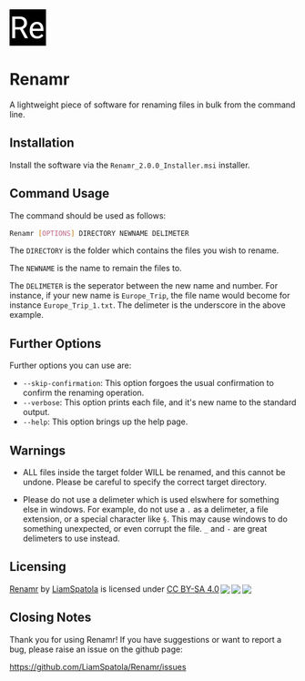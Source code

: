 <img src="https://raw.githubusercontent.com/LiamSpatola/Images/main/Renamr.png">

# Renamr #

A lightweight piece of software for renaming files in bulk from the command line.

## Installation ##
Install the software via the `Renamr_2.0.0_Installer.msi` installer.

## Command Usage ##
The command should be used as follows:

```bash
Renamr [OPTIONS] DIRECTORY NEWNAME DELIMETER
```

The `DIRECTORY` is the folder which contains the files you wish to rename.

The `NEWNAME` is the name to remain the files to.

The `DELIMETER` is the seperator between the new name and number. For instance, if your new name is `Europe_Trip`, the file name would become for instance `Europe_Trip_1.txt`. The delimeter is the underscore in the above example.

## Further Options ##

Further options you can use are:

- `--skip-confirmation`: This option forgoes the usual confirmation to confirm the renaming operation.
- `--verbose`: This option prints each file, and it's new name to the standard output.
- `--help`: This option brings up the help page.

## Warnings ##

- ALL files inside the target folder WILL be renamed, and this cannot be undone. Please be careful to specify the correct target directory.

- Please do not use a delimeter which is used elswhere for something else in windows. For example, do not use a `.` as a delimeter, a file extension, or a special character like `§`. This may cause windows to do something unexpected, or even corrupt the file. `_` and `-` are great delimeters to use instead.
## Licensing ##

<p xmlns:cc="http://creativecommons.org/ns#" xmlns:dct="http://purl.org/dc/terms/"><a property="dct:title" rel="cc:attributionURL" href="https://github.com/LiamSpatola/Renamr">Renamr</a> by <a rel="cc:attributionURL dct:creator" property="cc:attributionName" href="https://github.com/LiamSpatola">LiamSpatola</a> is licensed under <a href="http://creativecommons.org/licenses/by-sa/4.0/?ref=chooser-v1" target="_blank" rel="license noopener noreferrer" style="display:inline-block;">CC BY-SA 4.0<img style="height:22px!important;margin-left:3px;vertical-align:text-bottom;" src="https://mirrors.creativecommons.org/presskit/icons/cc.svg?ref=chooser-v1"><img style="height:22px!important;margin-left:3px;vertical-align:text-bottom;" src="https://mirrors.creativecommons.org/presskit/icons/by.svg?ref=chooser-v1"><img style="height:22px!important;margin-left:3px;vertical-align:text-bottom;" src="https://mirrors.creativecommons.org/presskit/icons/sa.svg?ref=chooser-v1"></a></p>

## Closing Notes ##

Thank you for using Renamr! If you have suggestions or want to report a bug, please raise an issue on the github page:

https://github.com/LiamSpatola/Renamr/issues

